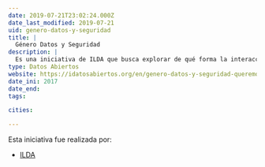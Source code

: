 ```yaml
---
date: 2019-07-21T23:02:24.000Z
date_last_modified: 2019-07-21
uid: genero-datos-y-seguridad
title: |
  Género Datos y Seguridad
description: |
  Es una iniciativa de ILDA que busca explorar de qué forma la interacción entre las herramientas de tecnología cívica y el uso de datos abiertos puede aportar a prevenir, entender y eventualmente, actuar sobre los fenómenos de violencia contra la mujer.
type: Datos Abiertos
website: https://idatosabiertos.org/en/genero-datos-y-seguridad-queremos-conocer-tu-opinion/
date_ini: 2017
date_end: 
tags:

cities: 

---
```


Esta iniciativa fue realizada por:

- [ILDA](/organizaciones/ilda)
